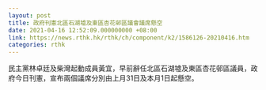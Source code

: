 ```yaml
---
layout: post
title: 政府刊憲北區石湖墟及東區杏花邨區議會議席懸空
date: 2021-04-16 12:52:09.000000000 +08:00
link: https://news.rthk.hk/rthk/ch/component/k2/1586126-20210416.htm
categories: rthk
---
```


民主黨林卓廷及柴灣起動成員黃宜，早前辭任北區石湖墟及東區杏花邨區議員，政府今日刊憲，宣布兩個議席分別由上月31日及本月1日起懸空。

